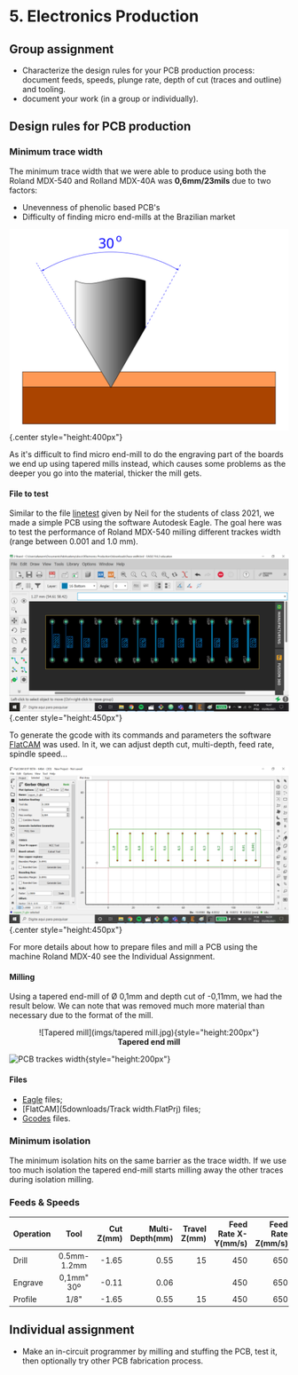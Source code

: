 # 5. Electronics Production


## Group assignment

* Characterize the design rules for your PCB production process: document feeds, speeds, plunge rate, depth of cut (traces and outline) and tooling.
* document your work (in a group or individually).

## Design rules for PCB production

### Minimum trace width

The minimum trace width that we were able to produce using both the Roland MDX-540 and Rolland MDX-40A was **0,6mm/23mils** due to two factors:

 - Unevenness of phenolic based PCB's
 - Difficulty of finding micro end-mills at the Brazilian market

![Image Explaning the tapper mill problem](imgs/taperProblem.svg){.center style="height:400px"}

As it's difficult to find micro end-mill to do the engraving part of the boards we end up using tapered mills instead, which causes some problems as the deeper you go into the material, thicker the mill gets.

#### File to test

Similar to the file [linetest](5downloads/linetest.png) given by Neil for the students of class 2021, we made a simple PCB using the software Autodesk Eagle. The goal here was to test the performance of Roland MDX-540 milling different trackes width (range between 0.001 and 1.0 mm).

![Eagle layout](imgs/Board_layout.png){.center style="height:450px"}

To generate the gcode with its commands and parameters the software [FlatCAM](http://flatcam.org/download) was used. In it, we can adjust depth cut, multi-depth, feed rate, spindle speed...

![Interface FlatCAM](imgs/FlatCAM.png){.center style="height:450px"}

For more details about how to prepare files and mill a PCB using the machine Roland MDX-40 see the Individual Assignment.

#### Milling

Using a tapered end-mill of Ø 0,1mm and depth cut of -0,11mm, we had the result below. We can note that was removed much more material than necessary due to the format of the mill.

<center>
![Tapered mill](imgs/tapered mill.jpg){style="height:200px"}
<figcaption><b>Tapered end mill</b></figcaption>
</center>

![PCB trackes width](imgs/PCB_trackes.jpg){style="height:200px"}

#### Files

* [Eagle](5downloads/Traces_Eagle.7z) files;
* [FlatCAM](5downloads/Track width.FlatPrj) files;
* [Gcodes](5downloads/Gcode.7z) files.

### Minimum isolation

The minimum isolation hits on the same barrier as the trace width. If we use too much isolation the tapered end-mill starts milling away the other traces during isolation milling.

### Feeds & Speeds

| Operation | Tool        | Cut Z(mm) | Multi-Depth(mm) | Travel Z(mm) | Feed Rate X-Y(mm/s) | Feed Rate Z(mm/s) | Spindle Speed(RPM) |
|:----------|:-----------:|----------:|----------------:|-------------:|--------------------:|------------------:|-------------------:|
| Drill     | 0.5mm-1.2mm |     -1.65 |            0.55 |           15 |                 450 |               650 |              12000 |
| Engrave   | 0,1mm" 30º    |     -0.11 |            0.06 |              |                 450 |               650 |              12000 |
| Profile   | 1/8"        |     -1.65 |            0.55 |           15 |                 450 |               650 |               8000 |


## Individual assignment

* Make an in-circuit programmer by milling and stuffing the PCB, test it, then optionally try other PCB fabrication process.
